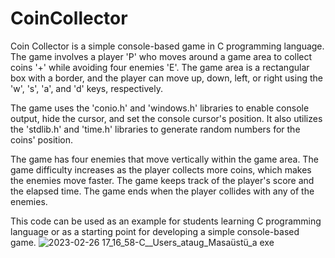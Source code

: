 # CoinCollector
Coin Collector is a simple console-based game in C programming language. The game involves a player 'P' who moves around a game area to collect coins '+' while avoiding four enemies 'E'. The game area is a rectangular box with a border, and the player can move up, down, left, or right using the 'w', 's', 'a', and 'd' keys, respectively.

The game uses the 'conio.h' and 'windows.h' libraries to enable console output, hide the cursor, and set the console cursor's position. It also utilizes the 'stdlib.h' and 'time.h' libraries to generate random numbers for the coins' position.

The game has four enemies that move vertically within the game area. The game difficulty increases as the player collects more coins, which makes the enemies move faster. The game keeps track of the player's score and the elapsed time. The game ends when the player collides with any of the enemies.

This code can be used as an example for students learning C programming language or as a starting point for developing a simple console-based game.
![2023-02-26 17_16_58-C__Users_ataug_Masaüstü_a exe](https://user-images.githubusercontent.com/67643531/221416550-462ed02e-71c6-46cc-8858-8b19ac3952fe.png)
